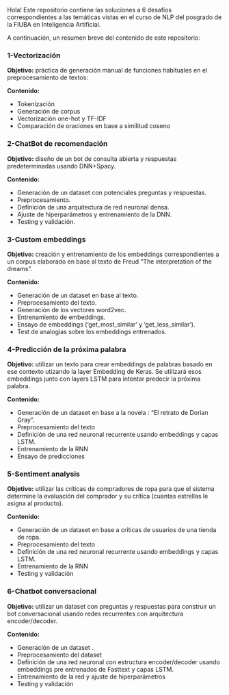    Hola! Este repositorio contiene las soluciones a 6 desafíos correspondientes a las temáticas vistas en el curso
de NLP del posgrado de la FIUBA en Inteligencia Artificial.

 A continuación, un resumen breve del contenido de este repositorio:

### **1-Vectorización**

__Objetivo:__ práctica de generación manual de funciones habituales en el preprocesamiento de textos:

__Contenido:__
-  Tokenización
-  Generación de corpus
-  Vectorización one-hot y TF-IDF
-  Comparación de oraciones en base a similitud coseno

### **2-ChatBot de recomendación**

 __Objetivo:__ diseño de un bot de consulta abierta y respuestas predeterminadas usando DNN+Spacy.

__Contenido:__
 - Generación de un dataset con potenciales preguntas y respuestas.
-  Preprocesamiento.
-  Definición de una arquitectura de red neuronal densa.
-  Ajuste de hiperparámetros y entrenamiento de la DNN. 
-  Testing y validación.


### **3-Custom embeddings**

__Objetivo:__ creación y entrenamiento de los embeddings correspondientes a un corpus elaborado en base al texto de Freud “The interpretation of the dreams”.

__Contenido:__
 - Generación de un dataset en base al texto.
-  Preprocesamiento del texto.
-  Generación de los vectores word2vec.
-  Entrenamiento de embeddings.
-  Ensayo de embeddings (‘get_most_similar’ y ‘get_less_similar’).
- Test de analogías sobre los embeddings entrenados.  


### **4-Predicción de la próxima palabra**

 __Objetivo:__ utilizar un texto para crear embeddings de palabras basado en ese contexto utizando la layer Embedding de Keras. Se utilizará esos embeddings junto con layers LSTM para intentar predecir la próxima palabra.

__Contenido:__
 - Generación de un dataset en base a la novela : “El retrato de Dorian Gray”.
-  Preprocesamiento del texto
-  Definición de una red neuronal recurrente usando embeddings y capas LSTM.
-  Entrenamiento de la RNN
-  Ensayo de predicciones

  
### **5-Sentiment analysis**

 __Objetivo:__ utilizar las críticas de compradores de ropa para que el sistema determine la evaluación del comprador y su crítica (cuantas estrellas le asigna al producto).

__Contenido:__
 - Generación de un dataset en base a críticas de usuarios de una tienda de ropa.
-  Preprocesamiento del texto
-  Definición de una red neuronal recurrente usando embeddings y capas LSTM.
-  Entrenamiento de la RNN
-  Testing y validación


### **6-Chatbot conversacional**
 __Objetivo:__ utilizar un dataset con preguntas y respuestas para construir un bot conversacional usando redes recurrentes con arquitectura encoder/decoder.

__Contenido:__
 - Generación de un dataset .
-  Preprocesamiento del dataset
-  Definición de una red neuronal con estructura encoder/decoder usando embeddings pre entrenados de Fasttext y capas LSTM.
-  Entrenamiento de la red y ajuste de hiperparámetros
-  Testing y validación


